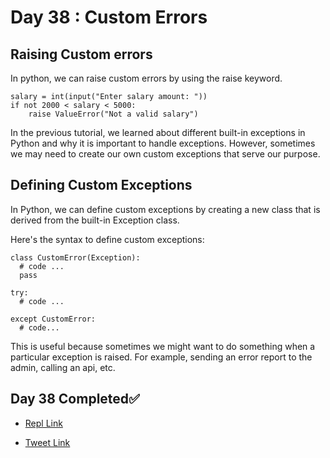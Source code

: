 # Day 38 : Custom Errors

## Raising Custom errors
 In python, we can raise custom errors by using the raise keyword.
```
salary = int(input("Enter salary amount: "))
if not 2000 < salary < 5000:
    raise ValueError("Not a valid salary")
```

In the previous tutorial, we learned about different built-in exceptions in Python and why it is important to handle exceptions. However, sometimes we may need to create our own custom exceptions that serve our purpose.

## Defining Custom Exceptions
In Python, we can define custom exceptions by creating a new class that is derived from the built-in Exception class.

Here's the syntax to define custom exceptions:
```
class CustomError(Exception):
  # code ...
  pass

try:
  # code ...

except CustomError:
  # code...
```

This is useful because sometimes we might want to do something when a particular exception is raised. For example, sending an error report to the admin, calling an api, etc.

## Day 38 Completed✅ 

* [Repl Link](https://replit.com/@kishanrajput23/38-Day38-Custom-Errors)

* [Tweet Link](https://twitter.com/kishan_rajput23/status/1610701425499308034?s=20&t=qhnpa-DBnsDAuO_zMpAoYg)

